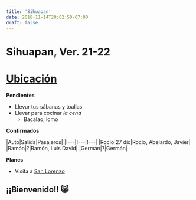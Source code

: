 ```yaml
---
title: 'Sihuapan'
date: 2018-11-14T20:02:50-07:00
draft: false
---
```


# Sihuapan, Ver. 21-22

# [Ubicación](https://www.google.com/maps/place/Memelas+Sihuapan,+Centro,+95810+Sihuapan,+Ver./@18.4362379,-95.175912,17z/data=!4m2!3m1!1s0x85c273cf1483240b:0xd6fca634447fea48?force=pwa&source=mlapk)

__Pendientes__

- Llevar tus sábanas y toallas
- Llevar para cocinar _la cena_
  - Bacalao, lomo

__Confirmados__

|Auto|Salida|Pasajeros|
|!---|!---|!---|
|Rocío|27 dic|Rocío, Abelardo, Javier|
|Ramón|?|Ramón, Luis David|
|Germán|?|Germán|

__Planes__

- Visita a [San Lorenzo](https://www.inah.gob.mx/zonas/186-zona-arqueologica-de-san-lorenzo-tenochtitlan)

## ¡¡Bienvenido!! 😸
